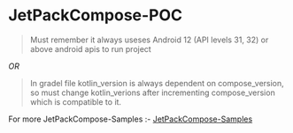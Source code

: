 # JetPackCompose-POC
>Must remember it always useses Android 12 (API levels 31, 32) or above android apis to run project

*OR* 

> In gradel file kotlin_version is always dependent on compose_version, so must change kotlin_verions after incrementing compose_version which is compatible to it.

For more JetPackCompose-Samples :- [JetPackCompose-Samples](https://github.com/android/compose-samples)
